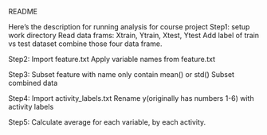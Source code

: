 README

Here’s the description for running analysis for course project
Step1: 	setup work directory
	Read data frams: Xtrain, Ytrain, Xtest, Ytest
	Add label of train vs test dataset
	combine those four data frame.

Step2:	Import feature.txt
	Apply variable names from feature.txt

Step3: 	Subset feature with name only contain mean() or std()
	Subset combined data 

Step4:	Import activity_labels.txt
	Rename y(originally has numbers 1-6) with activity labels
	
Step5: 	Calculate average for each variable, by each activity.